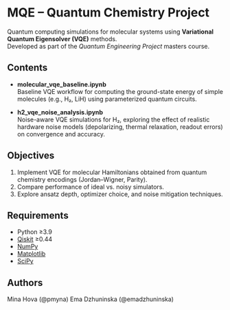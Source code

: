 # MQE – Quantum Chemistry Project

Quantum computing simulations for molecular systems using **Variational Quantum Eigensolver (VQE)** methods.  
Developed as part of the *Quantum Engineering Project* masters course.

## Contents

- **molecular_vqe_baseline.ipynb**  
  Baseline VQE workflow for computing the ground-state energy of simple molecules (e.g., H₂, LiH) using parameterized quantum circuits.

- **h2_vqe_noise_analysis.ipynb**  
  Noise-aware VQE simulations for H₂, exploring the effect of realistic hardware noise models (depolarizing, thermal relaxation, readout errors) on convergence and accuracy.

## Objectives
1. Implement VQE for molecular Hamiltonians obtained from quantum chemistry encodings (Jordan–Wigner, Parity).  
2. Compare performance of ideal vs. noisy simulators.  
3. Explore ansatz depth, optimizer choice, and noise mitigation techniques.  

## Requirements
- Python ≥3.9  
- [Qiskit](https://qiskit.org/) ≥0.44  
- [NumPy](https://numpy.org/)  
- [Matplotlib](https://matplotlib.org/)  
- [SciPy](https://scipy.org/)

## Authors
Mina Hova (@pmyna)
Ema Dzhuninska (@emadzhuninska)
